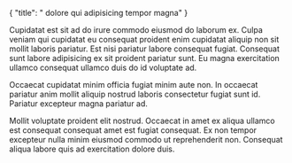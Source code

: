 {
  "title": " dolore qui adipisicing tempor magna"
}

Cupidatat est sit ad do irure commodo eiusmod do laborum ex. Culpa veniam qui cupidatat eu consequat proident enim cupidatat aliquip non sit mollit laboris pariatur. Est nisi pariatur labore consequat fugiat. Consequat sunt labore adipisicing ex sit proident pariatur sunt. Eu magna exercitation ullamco consequat ullamco duis do id voluptate ad.

Occaecat cupidatat minim officia fugiat minim aute non. In occaecat pariatur anim mollit aliquip nostrud laboris consectetur fugiat sunt id. Pariatur excepteur magna pariatur ad.

Mollit voluptate proident elit nostrud. Occaecat in amet ex aliqua ullamco est consequat consequat amet est fugiat consequat. Ex non tempor excepteur nulla minim eiusmod commodo ut reprehenderit non. Consequat aliqua labore quis ad exercitation dolore duis.